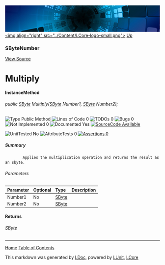 ![](../Content/LCore-banner-small.png "")
[&lt;img align=&quot;right&quot; src=&quot;../Content/LCore-logo-small.png&quot;&gt;](../../README.md)
[Up](SByteNumber.md)

### SByteNumber
[View Source](../Numbers/SByteNumber.cs)

# Multiply

#### InstanceMethod

###### public [SByte](https://msdn.microsoft.com/en-us/library/system.sbyte.aspx) Multiply([SByte](https://msdn.microsoft.com/en-us/library/system.sbyte.aspx) Number1, [SByte](https://msdn.microsoft.com/en-us/library/system.sbyte.aspx) Number2);

![Type Public Method](http://b.repl.ca/v1/Type-Public%20Method-blue.png "") ![Lines of Code 0](http://b.repl.ca/v1/Lines%20of%20Code-0-blue.png "") ![TODOs 0](http://b.repl.ca/v1/TODOs-0-green.png "") ![Bugs 0](http://b.repl.ca/v1/Bugs-0-green.png "") ![Not Implemented 0](http://b.repl.ca/v1/Not%20Implemented-0-green.png "") ![Documented Yes](http://b.repl.ca/v1/Documented-Yes-brightgreen.png "") [![SourceCode Available](http://b.repl.ca/v1/SourceCode-Available-brightgreen.png "")](../Numbers/SByteNumber.cs#L)

![UnitTested No](http://b.repl.ca/v1/UnitTested-No-lightgrey.png "") ![AttributeTests 0](http://b.repl.ca/v1/AttributeTests-0-lightgrey.png "") [![Assertions 0](http://b.repl.ca/v1/Assertions-0-lightgrey.png "")](../Numbers/SByteNumber.cs)

##### Summary

            Applies the multiplication operation and returns the result as an sbyte.
            

###### Parameters

Parameter | Optional | Type | Description
:---  | :---  | :---  | :--- 
Number1 | No | [SByte](https://msdn.microsoft.com/en-us/library/system.sbyte.aspx) | 
Number2 | No | [SByte](https://msdn.microsoft.com/en-us/library/system.sbyte.aspx) | 


#### Returns

###### [SByte](https://msdn.microsoft.com/en-us/library/system.sbyte.aspx)



---

[Home](../../README.md) [Table of Contents](../../TableOfContents.md)

This markdown was generated by [LDoc](https://github.com/CodeSingularity/LDoc), powered by [LUnit](https://github.com/CodeSingularity/LUnit), [LCore](https://github.com/CodeSingularity/LCore)
